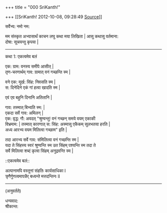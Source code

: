 +++
title = "000 SriKanth!"

+++
[[SriKanth!	2012-10-08, 09:28:49 [Source](https://groups.google.com/g/samskrita/c/1XWpEPtSSro)]]



सर्वेभ्य: नमो नम:

मम संस्कृत अभ्यासार्थं काचन लघु कथा मया लिखिता \| आसु कथासु वर्तमाना:  
दोषा: सूचयन्तु कृपया \|

-----------------------------------  
कथा 1: एकत्वमेव बलं

एक: ग्राम: वनस्य समीपे आसीत् \|  
तृण-चरणार्थम् गाव: ग्रामात् वनं गच्छन्ति स्म \|

वने एक: मूर्ख: सिंह: निवसति स्म \|  
स: दिनेदिने एकं गां हत्वा खादति स्म \|

एवं एव बहुनि दिनानि अतितानि \|

गाव: तस्मात् बिभ्यति स्म: \|  
एकदा सर्वे गाव: अमिलन् \|  
एक: वृद्ध: गौ: अवदत् "श्रुण्वन्तु! वनं गच्छन् समये वयम् एकाकी  
विभ्रमाम: \| तस्मात् कारणात् स: सिंह: अस्मासु एकैकम् सुलभतया हरति \|  
अध्य आरभ्य वयम मिलित्वा गच्छाम" इति \|

तदा आरभ्य सर्वे गाव: संमिलित्वा वनं गच्छन्ति स्म \|  
यदा ते सिंहस्य स्वरं श्रुण्वन्ति स्म उत सिंहम् पश्यन्ति स्म तदा ते  
सर्वे मिलित्वा शब्दं कृत्वा सिंहम् अनुद्रवन्ति स्म \|

::एकत्वमेव बलं::

अल्पानामपि वस्तूनां संहतिः कार्यसाधिका l  
त्रृणैर्गुणत्वमापन्नैर् बध्यन्ते मत्तदन्तिनः ll

----------------------------------

(अनुवर्तते)

धन्यवाद:  
श्रीकान्त:

